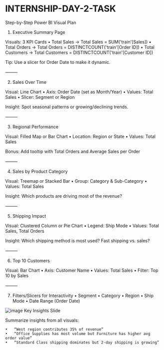 # INTERNSHIP-DAY-2-TASK

Step-by-Step Power BI Visual Plan

1. Executive Summary Page

Visuals: 3 KPI Cards
	•	Total Sales → Total Sales = SUM('train'[Sales])
	•	Total Orders → Total Orders = DISTINCTCOUNT('train'[Order ID])
	•	Total Customers → Total Customers = DISTINCTCOUNT('train'[Customer ID])

Tip: Use a slicer for Order Date to make it dynamic.

⸻

2. Sales Over Time

Visual: Line Chart
	•	Axis: Order Date (set as Month/Year)
	•	Values: Total Sales
	•	Slicer: Segment or Region

Insight: Spot seasonal patterns or growing/declining trends.

⸻

3. Regional Performance

Visual: Filled Map or Bar Chart
	•	Location: Region or State
	•	Values: Total Sales

Bonus: Add tooltip with Total Orders and Average Sales per Order

⸻

4. Sales by Product Category

Visual: Treemap or Stacked Bar
	•	Group: Category & Sub-Category
	•	Values: Total Sales

Insight: Which products are driving most of the revenue?

⸻

5. Shipping Impact

Visual: Clustered Column or Pie Chart
	•	Legend: Ship Mode
	•	Values: Total Sales, Total Orders

Insight: Which shipping method is most used? Fast shipping vs. sales?

⸻

6. Top 10 Customers

Visual: Bar Chart
	•	Axis: Customer Name
	•	Values: Total Sales
	•	Filter: Top 10 by Sales

⸻

7. Filters/Slicers for Interactivity
	•	Segment
	•	Category
	•	Region
	•	Ship Mode
	•	Date Range (Order Date)





![image](https://github.com/user-attachments/assets/b64a8089-5fac-4c9d-b81e-6f06b8abb8c2)
Key Insights Slide

Summarize insights from all visuals:



	•	“West region contributes 35% of revenue”
	•	“Office Supplies has most volume but Furniture has higher avg order value”
	•	“Standard Class shipping dominates but 2-day shipping is growing”


